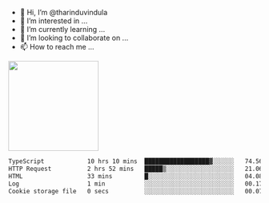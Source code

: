 - 👋 Hi, I’m @tharinduvindula
- 👀 I’m interested in ...
- 🌱 I’m currently learning ...
- 💞️ I’m looking to collaborate on ...
- 📫 How to reach me ...

<!---
tharinduvindula/tharinduvindula is a ✨ special ✨ repository because its `README.md` (this file) appears on your GitHub profile.
You can click the Preview link to take a look at your changes.
--->

<img height="180em" src="https://github-readme-stats.vercel.app/api?username=tharinduvindula&show_icons=true&hide_border=false&&count_private=true&include_all_commits=true" />


<!--START_SECTION:waka-->

```txt
TypeScript            10 hrs 10 mins  ██████████████████▓░░░░░░   74.56 %
HTTP Request          2 hrs 52 mins   █████▒░░░░░░░░░░░░░░░░░░░   21.06 %
HTML                  33 mins         █░░░░░░░░░░░░░░░░░░░░░░░░   04.08 %
Log                   1 min           ░░░░░░░░░░░░░░░░░░░░░░░░░   00.17 %
Cookie storage file   0 secs          ░░░░░░░░░░░░░░░░░░░░░░░░░   00.07 %
```

<!--END_SECTION:waka-->
